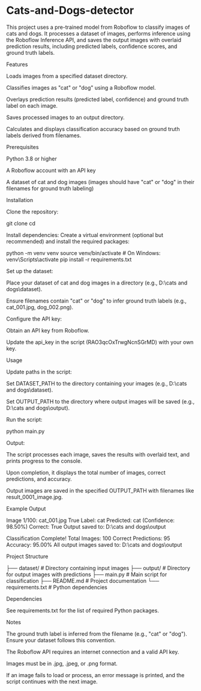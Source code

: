# Cats-and-Dogs-detector

This project uses a pre-trained model from Roboflow to classify images of cats and dogs. It processes a dataset of images, performs inference using the Roboflow Inference API, and saves the output images with overlaid prediction results, including predicted labels, confidence scores, and ground truth labels.

Features





Loads images from a specified dataset directory.



Classifies images as "cat" or "dog" using a Roboflow model.



Overlays prediction results (predicted label, confidence) and ground truth label on each image.



Saves processed images to an output directory.



Calculates and displays classification accuracy based on ground truth labels derived from filenames.

Prerequisites





Python 3.8 or higher



A Roboflow account with an API key



A dataset of cat and dog images (images should have "cat" or "dog" in their filenames for ground truth labeling)

Installation





Clone the repository:

git clone <repository-url>
cd <repository-directory>



Install dependencies: Create a virtual environment (optional but recommended) and install the required packages:

python -m venv venv
source venv/bin/activate  # On Windows: venv\Scripts\activate
pip install -r requirements.txt



Set up the dataset:





Place your dataset of cat and dog images in a directory (e.g., D:\cats and dogs\dataset).



Ensure filenames contain "cat" or "dog" to infer ground truth labels (e.g., cat_001.jpg, dog_002.png).



Configure the API key:





Obtain an API key from Roboflow.



Update the api_key in the script (RAO3qcOxTrwgNcnSGrMD) with your own key.

Usage





Update paths in the script:





Set DATASET_PATH to the directory containing your images (e.g., D:\cats and dogs\dataset).



Set OUTPUT_PATH to the directory where output images will be saved (e.g., D:\cats and dogs\output).



Run the script:

python main.py



Output:





The script processes each image, saves the results with overlaid text, and prints progress to the console.



Upon completion, it displays the total number of images, correct predictions, and accuracy.



Output images are saved in the specified OUTPUT_PATH with filenames like result_0001_image.jpg.

Example Output

Image 1/100: cat_001.jpg
True Label: cat
Predicted: cat (Confidence: 98.50%)
Correct: True
Output saved to: D:\cats and dogs\output

Classification Complete!
Total Images: 100
Correct Predictions: 95
Accuracy: 95.00%
All output images saved to: D:\cats and dogs\output

Project Structure

├── dataset/                # Directory containing input images
├── output/                 # Directory for output images with predictions
├── main.py                 # Main script for classification
├── README.md               # Project documentation
└── requirements.txt        # Python dependencies

Dependencies

See requirements.txt for the list of required Python packages.

Notes





The ground truth label is inferred from the filename (e.g., "cat" or "dog"). Ensure your dataset follows this convention.



The Roboflow API requires an internet connection and a valid API key.



Images must be in .jpg, .jpeg, or .png format.



If an image fails to load or process, an error message is printed, and the script continues with the next image.

